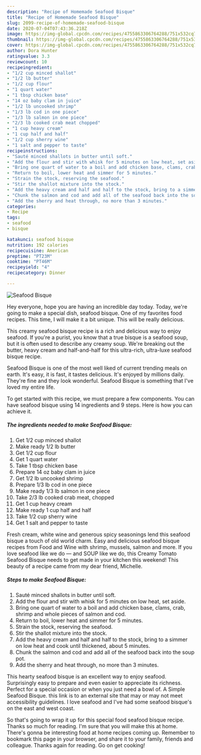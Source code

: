 ```yaml
---
description: "Recipe of Homemade Seafood Bisque"
title: "Recipe of Homemade Seafood Bisque"
slug: 2099-recipe-of-homemade-seafood-bisque
date: 2020-07-04T07:43:36.218Z
image: https://img-global.cpcdn.com/recipes/4755863306764288/751x532cq70/seafood-bisque-recipe-main-photo.jpg
thumbnail: https://img-global.cpcdn.com/recipes/4755863306764288/751x532cq70/seafood-bisque-recipe-main-photo.jpg
cover: https://img-global.cpcdn.com/recipes/4755863306764288/751x532cq70/seafood-bisque-recipe-main-photo.jpg
author: Dora Hunter
ratingvalue: 3.3
reviewcount: 10
recipeingredient:
- "1/2 cup minced shallot"
- "1/2 lb butter"
- "1/2 cup flour"
- "1 quart water"
- "1 tbsp chicken base"
- "14 oz baby clam in juice"
- "1/2 lb uncooked shrimp"
- "1/3 lb cod in one piece"
- "1/3 lb salmon in one piece"
- "2/3 lb cooked crab meat chopped"
- "1 cup heavy cream"
- "1 cup half and half"
- "1/2 cup sherry wine"
- "1 salt and pepper to taste"
recipeinstructions:
- "Sauté minced shallots in butter until soft."
- "Add the flour and stir with whisk for 5 minutes on low heat, set aside."
- "Bring one quart of water to a boil and add chicken base, clams, crab, shrimp and whole pieces of salmon and cod."
- "Return to boil, lower heat and simmer for 5 minutes."
- "Strain the stock, reserving the seafood."
- "Stir the shallot mixture into the stock."
- "Add the heavy cream and half and half to the stock, bring to a simmer on low heat and cook until thickened, about 5 minutes."
- "Chunk the salmon and cod and add all of the seafood back into the soup pot."
- "Add the sherry and heat through, no more than 3 minutes."
categories:
- Recipe
tags:
- seafood
- bisque

katakunci: seafood bisque 
nutrition: 192 calories
recipecuisine: American
preptime: "PT23M"
cooktime: "PT46M"
recipeyield: "4"
recipecategory: Dinner

---
```



![Seafood Bisque](https://img-global.cpcdn.com/recipes/4755863306764288/751x532cq70/seafood-bisque-recipe-main-photo.jpg)

Hey everyone, hope you are having an incredible day today. Today, we're going to make a special dish, seafood bisque. One of my favorites food recipes. This time, I will make it a bit unique. This will be really delicious.

This creamy seafood bisque recipe is a rich and delicious way to enjoy seafood. If you&#39;re a purist, you know that a true bisque is a seafood soup, but it is often used to describe any creamy soup. We&#39;re breaking out the butter, heavy cream and half-and-half for this ultra-rich, ultra-luxe seafood bisque recipe.

Seafood Bisque is one of the most well liked of current trending meals on earth. It's easy, it is fast, it tastes delicious. It's enjoyed by millions daily. They're fine and they look wonderful. Seafood Bisque is something that I've loved my entire life.


To get started with this recipe, we must prepare a few components. You can have seafood bisque using 14 ingredients and 9 steps. Here is how you can achieve it.

<!--inarticleads1-->

##### The ingredients needed to make Seafood Bisque:

1. Get 1/2 cup minced shallot
1. Make ready 1/2 lb butter
1. Get 1/2 cup flour
1. Get 1 quart water
1. Take 1 tbsp chicken base
1. Prepare 14 oz baby clam in juice
1. Get 1/2 lb uncooked shrimp
1. Prepare 1/3 lb cod in one piece
1. Make ready 1/3 lb salmon in one piece
1. Take 2/3 lb cooked crab meat, chopped
1. Get 1 cup heavy cream
1. Make ready 1 cup half and half
1. Take 1/2 cup sherry wine
1. Get 1 salt and pepper to taste


Fresh cream, white wine and generous spicy seasonings lend this seafood bisque a touch of old world charm. Easy and delicious seafood bisque recipes from Food and Wine with shrimp, mussels, salmon and more. If you love seafood like we do — and SOUP like we do, this Creamy Tomato Seafood Bisque needs to get made in your kitchen this weekend! This beauty of a recipe came from my dear friend, Michelle. 

<!--inarticleads2-->

##### Steps to make Seafood Bisque:

1. Sauté minced shallots in butter until soft.
1. Add the flour and stir with whisk for 5 minutes on low heat, set aside.
1. Bring one quart of water to a boil and add chicken base, clams, crab, shrimp and whole pieces of salmon and cod.
1. Return to boil, lower heat and simmer for 5 minutes.
1. Strain the stock, reserving the seafood.
1. Stir the shallot mixture into the stock.
1. Add the heavy cream and half and half to the stock, bring to a simmer on low heat and cook until thickened, about 5 minutes.
1. Chunk the salmon and cod and add all of the seafood back into the soup pot.
1. Add the sherry and heat through, no more than 3 minutes.


This hearty seafood bisque is an excellent way to enjoy seafood. Surprisingly easy to prepare and even easier to appreciate its richness. Perfect for a special occasion or when you just need a bowl of. A Simple Seafood Bisque. this link is to an external site that may or may not meet accessibility guidelines. I love seafood and I&#39;ve had some seafood bisque&#39;s on the east and west coast. 

So that's going to wrap it up for this special food seafood bisque recipe. Thanks so much for reading. I'm sure that you will make this at home. There's gonna be interesting food at home recipes coming up. Remember to bookmark this page in your browser, and share it to your family, friends and colleague. Thanks again for reading. Go on get cooking!
